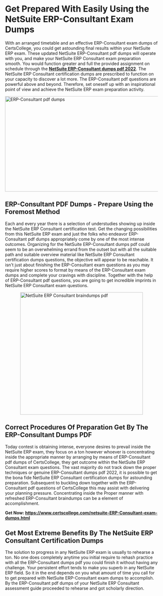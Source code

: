 <h1><strong>Get Prepared With Easily Using the NetSuite ERP-Consultant Exam Dumps&nbsp;</strong></h1>
<p><span style="font-weight: 400;">With an arranged timetable and an effective  ERP-Consultant exam dumps of CertsCollege, you could get astounding final results within your NetSuite ERP exam. These updated NetSuite ERP-Consultant pdf dumps will operate with you, and make your NetSuite ERP Consultant exam preparation smooth. You would function greater and full the provided assignment on schedule through the <strong><a href="https://www.certscollege.com/netsuite-ERP-Consultant-exam-dumps.html">NetSuite ERP-Consultant dumps pdf 2022</a></strong>. The NetSuite ERP Consultant certification dumps are prescribed to function on your capacity to discover a lot more. The  ERP-Consultant pdf questions are powerful above and beyond. Therefore, set oneself up with an inspirational point of view and achieve the NetSuite ERP exam preparation activity.&nbsp;</span></p>
<p><span style="font-weight: 400;"><img style="display: block; margin-left: auto; margin-right: auto;" src="https://i.ibb.co/CPDK3ps/Yellow-and-Blue-Initiative-Blog-Banner.png" alt="ERP-Consultant pdf dumps" width="559" height="315" /></span></p>
<h2><strong>ERP-Consultant PDF Dumps - Prepare Using the Foremost Method</strong></h2>
<p><span style="font-weight: 400;">Each and every year there is a selection of understudies showing up inside the NetSuite ERP Consultant certification test. Get the changing possibilities from this NetSuite ERP exam and just the folks who endeavor ERP-Consultant pdf dumps appropriately come by one of the most intense outcomes. Organizing for the NetSuite ERP-Consultant dumps pdf could seem to be an overwhelming errand from the outset but with all the suitable path and suitable overview material like NetSuite ERP Consultant certification dumps questions, the objective will appear to be reachable. It isn't just about finishing the ERP-Consultant exam questions as you may require higher scores to format by means of the ERP-Consultant exam dumps and complete your cravings with discipline. Together with the help of ERP-Consultant pdf questions, you are going to get incredible imprints in NetSuite ERP Consultant exam questions.</span></p>
<p><span style="font-weight: 400;"><a href="https://tinyurl.com/muy9re82"><img style="display: block; margin-left: auto; margin-right: auto;" src="https://i.ibb.co/9tMrhdY/Teacher-Appreciation-Invitation.png" alt="NetSuite ERP Consultant braindumps pdf " width="404" height="404" /></a></span></p>
<h2><strong>Correct Procedures Of Preparation Get By The ERP-Consultant Dumps PDF</strong></h2>
<p><span style="font-weight: 400;">Today contest is obtaining intense, everyone desires to prevail inside the NetSuite ERP exam, they focus on a ton however whoever is concentrating inside the appropriate manner by arranging by means of ERP-Consultant pdf dumps of CertsCollege, they get outcome within the NetSuite ERP Consultant exam questions. The vast majority do not track down the proper techniques or genuine ERP-Consultant dumps pdf 2022, it is possible to get the bona fide NetSuite ERP Consultant certification dumps for astounding preparation. Subsequent to buckling down together with the  ERP-Consultant pdf questions of CertsCollege this may assist with delivering your planning pressure. Concentrating inside the Proper manner with refreshed ERP-Consultant braindumps can be a element of accomplishment.</span></p>
<p><span style="font-weight: 400;"><strong>Get Now: <a href="https://www.certscollege.com/netsuite-ERP-Consultant-exam-dumps.html">https://www.certscollege.com/netsuite-ERP-Consultant-exam-dumps.html</a></strong></span></p>
<h2><strong>Get Most Extreme Benefits By The NetSuite ERP Consultant Certification Dumps</strong></h2>
<p><span style="font-weight: 400;">The solution to progress in any NetSuite ERP exam is usually to rehearse a ton. No one does completely anytime you initial require to rehash practice with all the ERP-Consultant dumps pdf you could finish it without having any challenge. Your persistent effort tends to make you superb in any NetSuite ERP field. So it in the end depends on you what amount of time you call for to get prepared with NetSuite ERP-Consultant exam dumps to accomplish. By the ERP-Consultant pdf dumps of your NetSuite ERP Consultant assessment guide proceeded to rehearse and got scholarly direction.</span></p>
